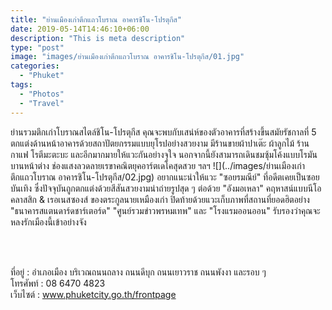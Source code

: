 ```yaml
---
title: "ย่านเมืองเก่าตึกแถวโบราณ อาคารชิโน-โปรตุกีส"
date: 2019-05-14T14:46:10+06:00
description: "This is meta description"
type: "post"
image: "images/ย่านเมืองเก่าตึกแถวโบราณ อาคารชิโน-โปรตุกีส/01.jpg"
categories: 
  - "Phuket"
tags:
  - "Photos"
  - "Travel"
---
```




  ย่านรวมตึกเก่าโบราณสไตล์ชิโน-โปรตุกีส คุณจะพบกับเสน่ห์ของตัวอาคารที่สร้างขึ้นสมัยรัชกาลที่ 5 ตกแต่งด้านหน้าอาคารด้วยสถาปัตยกรรมแบบยุโรปอย่างสวยงาม มีร้านขายผ้าปาเต๊ะ ผ้าลูกไม้ ร้านกาแฟ โรตีมะตะบะ และอีกมากมายให้แวะกันอย่างจุใจ นอกจากนี้ยังสามารถเดินชมซุ้มโค้งแบบโรมัน บานหน้าต่าง ช่องแสงลวดลายเรขาคณิตยุคอาร์ตเดโคสุดสวย ฯลฯ
![](../images/ย่านเมืองเก่าตึกแถวโบราณ อาคารชิโน-โปรตุกีส/02.jpg)
  อยากแนะนำให้แวะ "ซอยรมณีย์" ที่อดีตเคยเป็นซอยบันเทิง ซึ่งปัจจุบันถูกตกแต่งด้วยสีสันสวยงามน่าถ่ายรูปสุด ๆ ต่อด้วย "อังมอเหลา" คฤหาสน์แบบนีโอคลาสสิก & เรอเนสซองส์ ของตระกูลนายเหมืองเก่า ปิดท้ายด้วยแวะเก็บภาพที่สถานที่ยอดฮิตอย่าง "ธนาคารสแตนดาร์ดชาร์เตอร์ด" "ศูนย์รวมข่าวพรหมเทพ" และ "โรงแรมออนออน" รับรองว่าคุณจะหลงรักเมืองนี้เข้าอย่างจัง

<br/><br/>

  ที่อยู่ : อำเภอเมือง บริเวณถนนถลาง ถนนดีบุก ถนนเยาวราช ถนนพังงา และรอบ ๆ<br/>
  โทรศัพท์ : 08 6470 4823<br/>
  เว็บไซต์ : www.phuketcity.go.th/frontpage


